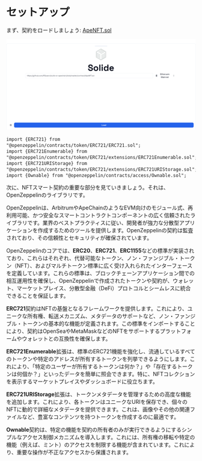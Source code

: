 # セットアップ

まず、契約をロードしましょう: [ApeNFT.sol](https://github.com/POLearn/build-on-apechain/blob/master/contract/ApeNFT.sol)

![](https://raw.githubusercontent.com/POLearn/build-on-apechain/refs/heads/master/content/assets/images/nft_load.png)

```solidity
import {ERC721} from "@openzeppelin/contracts/token/ERC721/ERC721.sol";
import {ERC721Enumerable} from "@openzeppelin/contracts/token/ERC721/extensions/ERC721Enumerable.sol";
import {ERC721URIStorage} from "@openzeppelin/contracts/token/ERC721/extensions/ERC721URIStorage.sol";
import {Ownable} from "@openzeppelin/contracts/access/Ownable.sol";
```

次に、NFTスマート契約の重要な部分を見ていきましょう。それは、OpenZeppelinのライブラリです。

OpenZeppelinは、ArbitrumやApeChainのようなEVM向けのモジュール式、再利用可能、かつ安全なスマートコントラクトコンポーネントの広く信頼されたライブラリです。業界のベストプラクティスに従い、開発者が強力な分散型アプリケーションを作成するためのツールを提供します。OpenZeppelinの契約は監査されており、その信頼性とセキュリティが確保されています。

OpenZeppelinのコアでは、**ERC20**、**ERC721**、**ERC1155**などの標準が実装されており、これらはそれぞれ、代替可能なトークン、ノン・ファンジブル・トークン（NFT）、およびマルチトークン標準に広く受け入れられたインターフェースを定義しています。これらの標準は、ブロックチェーンアプリケーション間での相互運用性を確保し、OpenZeppelinで作成されたトークンや契約が、ウォレット、マーケットプレイス、分散型金融（DeFi）プロトコルとシームレスに統合できることを保証します。

**ERC721**契約はNFTの基盤となるフレームワークを提供します。これにより、ユニークな所有権、転送メカニズム、メタデータのサポートなど、ノン・ファンジブル・トークンの基本的な機能が定義されます。この標準をインポートすることにより、契約はOpenSeaやMetaMaskなどのNFTをサポートするプラットフォームやウォレットとの互換性を確保します。

**ERC721Enumerable**拡張は、標準のERC721機能を強化し、流通しているすべてのトークンや特定のアドレスが所有するトークンを列挙できるようにします。これにより、「特定のユーザーが所有するトークンは何か？」や「存在するトークンは何個か？」といったデータを簡単に照会できます。特に、NFTコレクションを表示するマーケットプレイスやダッシュボードに役立ちます。

**ERC721URIStorage**拡張は、トークンメタデータを管理するための高度な機能を追加します。これにより、各トークンはユニークなURIを保存でき、個々のNFTに動的で詳細なメタデータを提供できます。これは、画像やその他の関連ファイルなど、豊富なコンテンツを持つトークンを作成するのに最適です。

**Ownable**契約は、特定の機能を契約の所有者のみが実行できるようにするシンプルなアクセス制御メカニズムを導入します。これには、所有権の移転や特定の機能（例えば、ミント）のアクセスを制限する機能が含まれています。これにより、重要な操作が不正なアクセスから保護されます。
